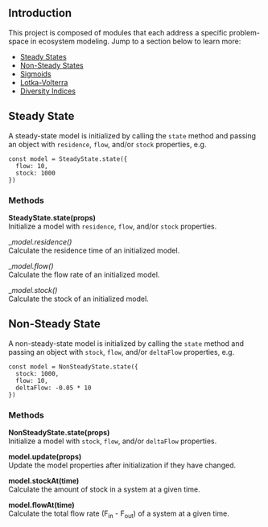 ## Introduction
This project is composed of modules that each address a specific problem-space in ecosystem modeling. Jump to a section below to learn more:
- [Steady States](#steady)
- [Non-Steady States](#non-steady)
- [Sigmoids](#sigmoids)
- [Lotka-Volterra](#lotka)
- [Diversity Indices](#diversity)


## <a name='steady'></a>Steady State  

A steady-state model is initialized by calling the `state` method and passing an object with `residence`, `flow`, and/or `stock` properties, e.g.  
~~~
const model = SteadyState.state({
  flow: 10,
  stock: 1000
})
~~~

### Methods  
__SteadyState.state(props)__  
Initialize a model with `residence`, `flow`, and/or `stock` properties.  

__model._residence()__  
Calculate the residence time of an initialized model.

__model._flow()__  
Calculate the flow rate of an initialized model.

__model._stock()__  
Calculate the stock of an initialized model.

## <a name='non-steady'></a>Non-Steady State

A non-steady-state model is initialized by calling the `state` method and passing an object with `stock`, `flow`, and/or `deltaFlow` properties, e.g.  
~~~
const model = NonSteadyState.state({
  stock: 1000,
  flow: 10,
  deltaFlow: -0.05 * 10
})
~~~

### Methods  
__NonSteadyState.state(props)__  
Initialize a model with `stock`, `flow`, and/or `deltaFlow` properties.  

__model.update(props)__  
Update the model properties after initialization if they have changed.

__model.stockAt(time)__  
Calculate the amount of stock in a system at a given time.

__model.flowAt(time)__  
Calculate the total flow rate (F<sub>in</sub> - F<sub>out</sub>) of a system at a given time.

